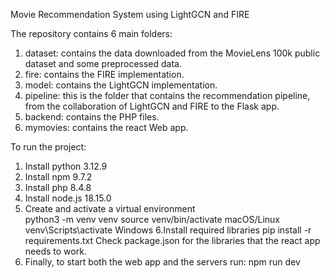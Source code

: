 Movie Recommendation System using LightGCN and FIRE

The repository contains 6 main folders:
1. dataset: contains the data downloaded from the MovieLens 100k public dataset and some preprocessed data.
2. fire: contains the FIRE implementation.
3. model: contains the LightGCN implementation.
4. pipeline: this is the folder that contains the recommendation pipeline, from the collaboration of LightGCN and FIRE to the Flask app.
5. backend: contains the PHP files.
6. mymovies: contains the react Web app.

To run the project:
1. Install python 3.12.9
2. Install npm 9.7.2
3. Install php 8.4.8
4. Install node.js 18.15.0
5. Create and activate a virtual environment  
python3 -m venv venv
source venv/bin/activate  macOS/Linux
venv\Scripts\activate Windows
6.Install required libraries 
pip install -r requirements.txt
Check package.json for the libraries that the react app needs to work.
7. Finally, to start both the web app and the servers run:
npm run dev

